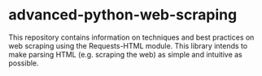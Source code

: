 # advanced-python-web-scraping
This repository contains information on techniques and best practices on web scraping using the Requests-HTML module. This library intends to make parsing HTML (e.g. scraping the web) as simple and intuitive as possible.
